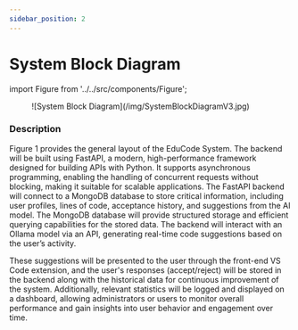 ```yaml
---
sidebar_position: 2
---
```


# System Block Diagram

import Figure from '../../src/components/Figure';

<Figure caption="Figure 1: System Block Diagram of the EduCode Application">
  ![System Block Diagram](/img/SystemBlockDiagramV3.jpg)
</Figure>

### Description
Figure 1 provides the general layout of the EduCode System. The backend will be built using FastAPI, a modern, high-performance framework designed for building APIs with Python. It supports asynchronous programming, enabling the handling of concurrent requests without blocking, making it suitable for scalable applications. The FastAPI backend will connect to a MongoDB database to store critical information, including user profiles, lines of code, acceptance history, and suggestions from the AI model. The MongoDB database will provide structured storage and efficient querying capabilities for the stored data. The backend will interact with an Ollama model via an API, generating real-time code suggestions based on the user’s activity. 

These suggestions will be presented to the user through the front-end VS Code extension, and the user's responses (accept/reject) will be stored in the backend along with the historical data for continuous improvement of the system. Additionally, relevant statistics will be logged and displayed on a dashboard, allowing administrators or users to monitor overall performance and gain insights into user behavior and engagement over time.
